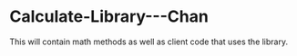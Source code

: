 # Calculate-Library---Chan
This will contain math methods as well as client code that uses the library.
